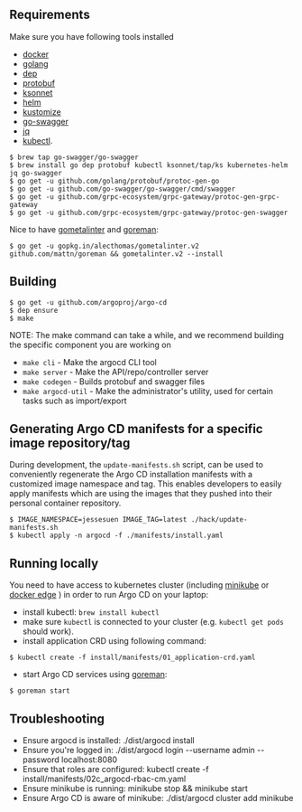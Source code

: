 ## Requirements
Make sure you have following tools installed
* [docker](https://docs.docker.com/install/#supported-platforms)
* [golang](https://golang.org/)
* [dep](https://github.com/golang/dep)
* [protobuf](https://developers.google.com/protocol-buffers/)
* [ksonnet](https://github.com/ksonnet/ksonnet#install)
* [helm](https://github.com/helm/helm/releases)
* [kustomize](https://github.com/kubernetes-sigs/kustomize/releases)
* [go-swagger](https://github.com/go-swagger/go-swagger/blob/master/docs/install.md)
* [jq](https://stedolan.github.io/jq/)
* [kubectl](https://kubernetes.io/docs/tasks/tools/install-kubectl/).

```
$ brew tap go-swagger/go-swagger
$ brew install go dep protobuf kubectl ksonnet/tap/ks kubernetes-helm jq go-swagger
$ go get -u github.com/golang/protobuf/protoc-gen-go
$ go get -u github.com/go-swagger/go-swagger/cmd/swagger
$ go get -u github.com/grpc-ecosystem/grpc-gateway/protoc-gen-grpc-gateway
$ go get -u github.com/grpc-ecosystem/grpc-gateway/protoc-gen-swagger
```

Nice to have [gometalinter](https://github.com/alecthomas/gometalinter) and [goreman](https://github.com/mattn/goreman):

```
$ go get -u gopkg.in/alecthomas/gometalinter.v2 github.com/mattn/goreman && gometalinter.v2 --install
```

## Building

```
$ go get -u github.com/argoproj/argo-cd
$ dep ensure
$ make
```
NOTE: The make command can take a while, and we recommend building the specific component you are working on
* `make cli` - Make the argocd CLI tool
* `make server` - Make the API/repo/controller server
* `make codegen` - Builds protobuf and swagger files
* `make argocd-util` - Make the administrator's utility, used for certain tasks such as import/export

## Generating Argo CD manifests for a specific image repository/tag

During development, the `update-manifests.sh` script, can be used to conveniently regenerate the
Argo CD installation manifests with a customized image namespace and tag. This enables developers
to easily apply manifests which are using the images that they pushed into their personal container
repository.

```
$ IMAGE_NAMESPACE=jessesuen IMAGE_TAG=latest ./hack/update-manifests.sh
$ kubectl apply -n argocd -f ./manifests/install.yaml
```

## Running locally

You need to have access to kubernetes cluster (including [minikube](https://kubernetes.io/docs/tasks/tools/install-minikube/) or [docker edge](https://docs.docker.com/docker-for-mac/install/) ) in order to run Argo CD on your laptop:

* install kubectl: `brew install kubectl`
* make sure `kubectl` is connected to your cluster (e.g. `kubectl get pods` should work).
* install application CRD using following command:

```
$ kubectl create -f install/manifests/01_application-crd.yaml
```

* start Argo CD services using [goreman](https://github.com/mattn/goreman):

```
$ goreman start
```

## Troubleshooting
* Ensure argocd is installed: ./dist/argocd install
* Ensure you're logged in: ./dist/argocd login --username admin --password <whatever password you set at install> localhost:8080
* Ensure that roles are configured: kubectl create -f install/manifests/02c_argocd-rbac-cm.yaml
* Ensure minikube is running: minikube stop && minikube start
* Ensure Argo CD is aware of minikube: ./dist/argocd cluster add minikube
